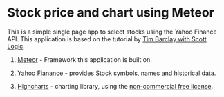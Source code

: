 # Stock price and chart using Meteor

This is a simple single page app to select stocks using the Yahoo Finance API. This application is based on the
tutorial by [Tim Barclay with Scott Logic](http://blog.scottlogic.com/2015/07/14/meteor.html).


1. [Meteor](https://www.meteor.com/) - Framework this application is built on.

2. [Yahoo Fianance](https://developer.yahoo.com/) - provides Stock symbols, names and historical data.

3. [Highcharts](http://www.highcharts.com/) - charting library, using the [non-commercial free license](http://www.highcharts.com/products/highcharts/#non-commercial).
